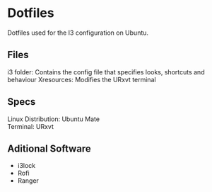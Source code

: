 # Dotfiles
Dotfiles used for the I3 configuration on Ubuntu.

## Files

i3 folder: Contains the config file that specifies looks, shortcuts and behaviour
Xresources: Modifies the URxvt terminal

## Specs

Linux Distribution: Ubuntu Mate <br />
Terminal: URxvt <br />

## Aditional Software
 - i3lock
 - Rofi
 - Ranger
